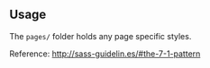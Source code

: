 ## Usage

The `pages/` folder holds any page specific styles.

Reference: http://sass-guidelin.es/#the-7-1-pattern
